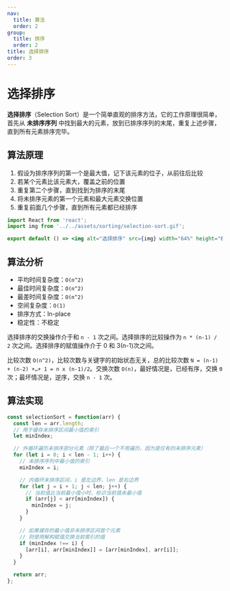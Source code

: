 ```yaml
---
nav:
  title: 算法
  order: 2
group:
  title: 排序
  order: 2
title: 选择排序
order: 3
---
```


# 选择排序

**选择排序**（Selection Sort）是一个简单直观的排序方法，它的工作原理很简单，首先从 **未排序序列** 中找到最大的元素，放到已排序序列的末尾，重复上述步骤，直到所有元素排序完毕。

## 算法原理

1. 假设为排序序列的第一个是最大值，记下该元素的位子，从前往后比较
2. 若某个元素比该元素大，覆盖之前的位置
3. 重复第二个步骤，直到找到为排序的末尾
4. 将未排序元素的第一个元素和最大元素交换位置
5. 重复前面几个步骤，直到所有元素都已经排序

```jsx | inline
import React from 'react';
import img from '../../assets/sorting/selection-sort.gif';

export default () => <img alt="选择排序" src={img} width="64%" height="64%" />;
```

## 算法分析

- 平均时间复杂度：`O(n^2)`
- 最佳时间复杂度：`O(n^2)`
- 最差时间复杂度：`O(n^2)`
- 空间复杂度：`O(1)`
- 排序方式：In-place
- 稳定性：不稳定

选择排序的交换操作介于和 `n - 1` 次之间。选择排序的比较操作为 `n * (n-1) / 2` 次之间。选择排序的赋值操作介于 0 和 3(n-1)次之间。

比较次数 `O(n^2)`，比较次数与关键字的初始状态无关，总的比较次数 `N = (n-1) + (n-2) +…+ 1 = n x (n-1)/2`。交换次数 `O(n)`，最好情况是，已经有序，交换 `0` 次；最坏情况是，逆序，交换 `n - 1` 次。

## 算法实现

```js
const selectionSort = function(arr) {
  const len = arr.length;
  // 用于缓存未排序区间最小值的索引
  let minIndex;

  // 外循环遍历未排序部分元素（除了最后一个不用遍历，因为是仅有的未排序元素）
  for (let i = 0; i < len - 1; i++) {
    // 未排序序列中最小值的索引
    minIndex = i;

    // 内循环未排序区间，i 是左边界，len 是右边界
    for (let j = i + 1; j < len; j++) {
      // 当前值比当前最小值小时，标识当前值未最小值
      if (arr[j] < arr[minIndex]) {
        minIndex = j;
      }
    }

    // 如果缓存的最小值非未排序区间首个元素
    // 则使用解构赋值交换当前索引的值
    if (minIndex !== i) {
      [arr[i], arr[minIndex]] = [arr[minIndex], arr[i]];
    }
  }

  return arr;
};
```
